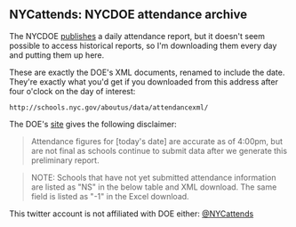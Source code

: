NYCattends: NYCDOE attendance archive
-------------------------------------

The NYCDOE [publishes](bit.ly/NYCattends) a daily attendance report, but it doesn't seem possible to access historical reports, so I'm downloading them every day and putting them up here.

These are exactly the DOE's XML documents, renamed to include the date. They're exactly what you'd get if you downloaded from this address after four o'clock on the day of interest:

    http://schools.nyc.gov/aboutus/data/attendancexml/

The DOE's [site](https://github.com/ajschumacher/NYCattends/blob/master/bit.ly/NYCattends) gives the following disclaimer:

> Attendance figures for [today's date] are accurate as of 4:00pm, but are not final as schools continue to submit data after we generate this preliminary report.

> NOTE: Schools that have not yet submitted attendance information are listed as "NS" in the below table and XML download. The same field is listed as "-1" in the Excel download.

This twitter account is not affiliated with DOE either: [@NYCattends](https://twitter.com/NYCattends)
